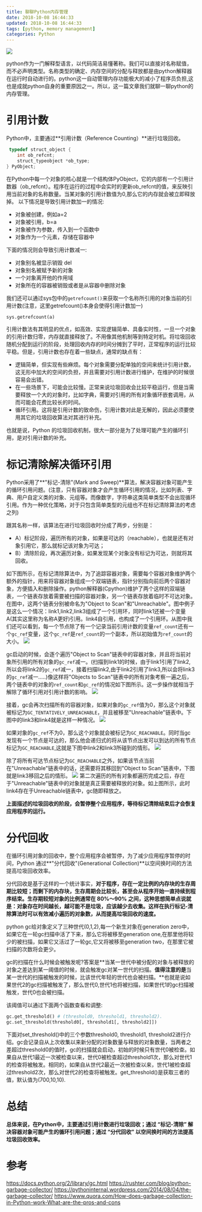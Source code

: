 ```yaml
---
title: 聊聊Python内存管理
date: 2018-10-08 16:44:33
updated: 2018-10-08 16:44:33
tags: [python, memory management]
categories: Python
---
```

[![](https://badge.juejin.im/entry/5bbd4ed75188255c960c51fd/likes.svg?style=plastic)](https://juejin.im/entry/5bbd4ed75188255c960c51fd/detail)

python作为一门解释型语言，以代码简洁易懂著称。我们可以直接对名称赋值，而不必声明类型。名称类型的确定、内存空间的分配与释放都是由python解释器在运行时自动进行的。python这一自动管理内存功能极大的减小了程序员负担,这也是成就python自身的重要原因之一。所以，这一篇文章我们就聊一聊python的内存管理。

# 引用计数
Python中，主要通过**引用计数（Reference Counting）**进行垃圾回收。

``` c
 typedef struct_object {
    int ob_refcnt;
    struct_typeobject *ob_type;
} PyObject;
```
在Python中每一个对象的核心就是一个结构体PyObject，它的内部有一个引用计数器（ob_refcnt）。程序在运行的过程中会实时的更新ob_refcnt的值，来反映引用当前对象的名称数量。当某对象的引用计数值为0,那么它的内存就会被立即释放掉。
以下情况是导致引用计数加一的情况:
+ 对象被创建，例如a=2
+ 对象被引用，b=a
+ 对象被作为参数，传入到一个函数中
+ 对象作为一个元素，存储在容器中

下面的情况则会导致引用计数减一:
+ 对象别名被显示销毁 del
+ 对象别名被赋予新的对象
+ 一个对象离开他的作用域
+ 对象所在的容器被销毁或者是从容器中删除对象

我们还可以通过sys包中的`getrefcount()`来获取一个名称所引用的对象当前的引用计数(注意，这里getrefcount()本身会使得引用计数加一)
``` python
sys.getrefcount(a)
```

引用计数法有其明显的优点，如高效、实现逻辑简单、具备实时性，一旦一个对象的引用计数归零，内存就直接释放了。不用像其他机制等到特定时机。将垃圾回收随机分配到运行的阶段，处理回收内存的时间分摊到了平时，正常程序的运行比较平稳。但是，引用计数也存在着一些缺点，通常的缺点有：
+ 逻辑简单，但实现有些麻烦。每个对象需要分配单独的空间来统计引用计数，这无形中加大的空间的负担，并且需要对引用计数进行维护，在维护的时候很容易会出错。
+ 在一些场景下，可能会比较慢。正常来说垃圾回收会比较平稳运行，但是当需要释放一个大的对象时，比如字典，需要对引用的所有对象循环嵌套调用，从而可能会花费比较长的时间。
+ 循环引用。这将是引用计数的致命伤，引用计数对此是无解的，因此必须要使用其它的垃圾回收算法对其进行补充。

也就是说，Python 的垃圾回收机制，很大一部分是为了处理可能产生的循环引用，是对引用计数的补充。

# 标记清除解决循环引用
Python采用了**"标记-清除"(Mark and Sweep)**算法，解决容器对象可能产生的循环引用问题。(注意，只有容器对象才会产生循环引用的情况，比如列表、字典、用户自定义类的对象、元组等。而像数字，字符串这类简单类型不会出现循环引用。作为一种优化策略，对于只包含简单类型的元组也不在标记清除算法的考虑之列)

跟其名称一样，该算法在进行垃圾回收时分成了两步，分别是：
 + A）标记阶段，遍历所有的对象，如果是可达的（reachable），也就是还有对象引用它，那么就标记该对象为可达； 
 + B）清除阶段，再次遍历对象，如果发现某个对象没有标记为可达，则就将其回收。

如下图所示，在标记清除算法中，为了追踪容器对象，需要每个容器对象维护两个额外的指针，用来将容器对象组成一个双端链表，指针分别指向前后两个容器对象，方便插入和删除操作。python解释器(Cpython)维护了两个这样的双端链表，一个链表存放着需要被扫描的容器对象，另一个链表存放着临时不可达对象。在图中，这两个链表分别被命名为"Object to Scan"和"Unreachable"。图中例子是这么一个情况：link1,link2,link3组成了一个引用环，同时link1还被一个变量A(其实这里称为名称A更好)引用。link4自引用，也构成了一个引用环。从图中我们还可以看到，每一个节点除了有一个记录当前引用计数的变量`ref_count`还有一个`gc_ref`变量，这个`gc_ref`是`ref_count`的一个副本，所以初始值为`ref_count`的大小。
![](/images/marksweep1.png)

gc启动的时候，会逐个遍历"Object to Scan"链表中的容器对象，并且将当前对象所引用的所有对象的`gc_ref`减一。(扫描到link1的时候，由于link1引用了link2,所以会将link2的`gc_ref`减一，接着扫描link2,由于link2引用了link3,所以会将link3的`gc_ref`减一.....)像这样将"Objects to Scan"链表中的所有对象考察一遍之后，两个链表中的对象的`ref_count`和`gc_ref`的情况如下图所示。这一步操作就相当于解除了循环引用对引用计数的影响。
![](/images/marksweep2.png)

接着，gc会再次扫描所有的容器对象，如果对象的`gc_ref`值为0，那么这个对象就被标记为`GC_TENTATIVELY_UNREACHABLE`，并且被移至"Unreachable"链表中。下图中的link3和link4就是这样一种情况。
![](/images/marksweep3.png)

如果对象的`gc_ref`不为0，那么这个对象就会被标记为`GC_REACHABLE`。同时当gc发现有一个节点是可达的，那么他会递归式的将从该节点出发可以到达的所有节点标记为`GC_REACHABLE`,这就是下图中link2和link3所碰到的情形。
![](/images/marksweep4.png)

除了将所有可达节点标记为`GC_REACHABLE`之外，如果该节点当前在"Unreachable"链表中的话，还需要将其移回到"Object to Scan"链表中，下图就是link3移回之后的情形。
![](/images/marksweep5.png)
第二次遍历的所有对象都遍历完成之后，存在于"Unreachable"链表中的对象就是真正需要被释放的对象。如上图所示，此时link4存在于Unreachable链表中，gc随即释放之。

**上面描述的垃圾回收的阶段，会暂停整个应用程序，等待标记清除结束后才会恢复应用程序的运行。**


# 分代回收
在循环引用对象的回收中，整个应用程序会被暂停，为了减少应用程序暂停的时间，Python 通过**"分代回收"(Generational Collection)**以空间换时间的方法提高垃圾回收效率。

分代回收是基于这样的一个统计事实，**对于程序，存在一定比例的内存块的生存周期比较短；而剩下的内存块，生存周期会比较长，甚至会从程序开始一直持续到程序结束。生存期较短对象的比例通常在 80%～90% 之间，这种思想简单点说就是：对象存在时间越长，越可能不是垃圾，应该越少去收集。这样在执行标记-清除算法时可以有效减小遍历的对象数，从而提高垃圾回收的速度。**

python gc给对象定义了三种世代(0,1,2),每一个新生对象在generation zero中，如果它在一轮gc扫描中活了下来，那么它将被移至generation one,在那里他将较少的被扫描，如果它又活过了一轮gc,它又将被移至generation two，在那里它被扫描的次数将会更少。

gc的扫描在什么时候会被触发呢?答案是**当某一世代中被分配的对象与被释放的对象之差达到某一阈值的时候，就会触发gc对某一世代的扫描。**值得注意的是**当某一世代的扫描被触发的时候，比该世代年轻的世代也会被扫描。**也就是说如果世代2的gc扫描被触发了，那么世代0,世代1也将被扫描，如果世代1的gc扫描被触发，世代0也会被扫描。

该阈值可以通过下面两个函数查看和调整:
``` python
gc.get_threshold() # (threshold0, threshold1, threshold2).
gc.set_threshold(threshold0[, threshold1[, threshold2]])
```
下面对set_threshold()中的三个参数threshold0, threshold1, threshold2进行介绍。gc会记录自从上次收集以来新分配的对象数量与释放的对象数量，当两者之差超过threshold0的值时，gc的扫描就会启动，初始的时候只有世代0被检查。如果自从世代1最近一次被检查以来，世代0被检查超过threshold1次，那么对世代1的检查将被触发。相同的，如果自从世代2最近一次被检查以来，世代1被检查超过threshold2次，那么对世代2的检查将被触发。get_threshold()是获取三者的值，默认值为(700,10,10).


# 总结
**总体来说，在Python中，主要通过引用计数进行垃圾回收；通过 “标记-清除” 解决容器对象可能产生的循环引用问题；通过 “分代回收” 以空间换时间的方法提高垃圾回收效率。**


# 参考
https://docs.python.org/2/library/gc.html
https://rushter.com/blog/python-garbage-collector/
https://pythoninternal.wordpress.com/2014/08/04/the-garbage-collector/
https://www.quora.com/How-does-garbage-collection-in-Python-work-What-are-the-pros-and-cons